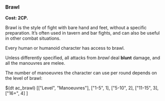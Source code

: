 ### Brawl

__Cost: 2CP.__

Brawl is the style of fight with bare hand and feet, without a specific
preparation. It’s often used in tavern and bar fights, and can also be
useful in other combat situations.

Every human or humanoid character has access to brawl.

Unless differently specified, all attacks from *brawl* deal __blunt__ 
damage, and all the manouvres are melee.

The number of manoeuvres the character can use per round depends on
the level of brawl:

$(dt ac_brawl)
[["Level", "Manoeuvres"],
["1-5", 1],
["5-10", 2],
["11-15", 3],
["16+", 4]
]